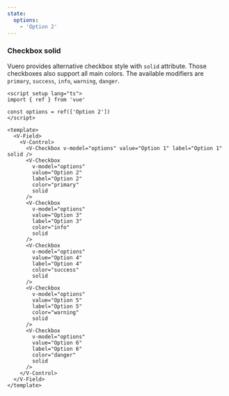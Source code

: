 ```yaml
---
state:
  options:
    - 'Option 2'
---
```


### Checkbox solid

Vuero provides alternative checkbox style with `solid` attribute.
Those checkboxes also support all main colors.
The available modifiers are `primary`, `success`, `info`,
`warning`, `danger`.

<!--code-->

```vue
<script setup lang="ts">
import { ref } from 'vue'

const options = ref(['Option 2'])
</script>

<template>
  <V-Field>
    <V-Control>
      <V-Checkbox v-model="options" value="Option 1" label="Option 1" solid />
      <V-Checkbox
        v-model="options"
        value="Option 2"
        label="Option 2"
        color="primary"
        solid
      />
      <V-Checkbox
        v-model="options"
        value="Option 3"
        label="Option 3"
        color="info"
        solid
      />
      <V-Checkbox
        v-model="options"
        value="Option 4"
        label="Option 4"
        color="success"
        solid
      />
      <V-Checkbox
        v-model="options"
        value="Option 5"
        label="Option 5"
        color="warning"
        solid
      />
      <V-Checkbox
        v-model="options"
        value="Option 6"
        label="Option 6"
        color="danger"
        solid
      />
    </V-Control>
  </V-Field>
</template>
```

<!--/code-->

<!--example-->

<V-Field>
  <V-Control>
    <V-Checkbox
      v-model="frontmatter.state.options"
      value="Option 1"
      label="Option 1"
      solid
    />
    <V-Checkbox
      v-model="frontmatter.state.options"
      value="Option 2"
      label="Option 2"
      color="primary"
      solid
    />
    <V-Checkbox
      v-model="frontmatter.state.options"
      value="Option 3"
      label="Option 3"
      color="info"
      solid
    />
    <V-Checkbox
      v-model="frontmatter.state.options"
      value="Option 4"
      label="Option 4"
      color="success"
      solid
    />
    <V-Checkbox
      v-model="frontmatter.state.options"
      value="Option 5"
      label="Option 5"
      color="warning"
      solid
    />
    <V-Checkbox
      v-model="frontmatter.state.options"
      value="Option 6"
      label="Option 6"
      color="danger"
      solid
    />
  </V-Control>
</V-Field>

<!--/example-->
